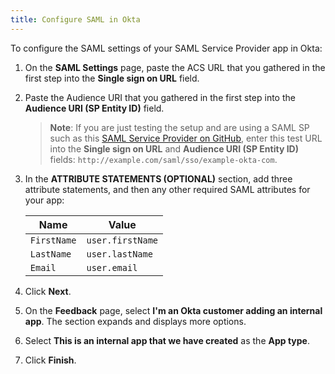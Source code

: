 ```yaml
---
title: Configure SAML in Okta
---
```

To configure the SAML settings of your SAML Service Provider app in Okta:

1. On the **SAML Settings** page, paste the ACS URL that you gathered in the <GuideLink link="../overview">first step</GuideLink> into the **Single sign on URL** field.

2. Paste the Audience URI that you gathered in the <GuideLink link="../overview">first step</GuideLink> into the **Audience URI (SP Entity ID)** field.

    > **Note**: If you are just testing the setup and are using a SAML SP such as this [SAML Service Provider on GitHub](https://github.com/mcguinness/saml-sp), enter this test URL into the **Single sign on URL** and **Audience URI (SP Entity ID)** fields: `http://example.com/saml/sso/example-okta-com`.

3. In the **ATTRIBUTE STATEMENTS (OPTIONAL)** section, add three attribute statements, and then any other required SAML attributes for your app:
    
    | Name                    | Value                     | 
    | ----------------------- | ------------------------- | 
    | `FirstName`             | `user.firstName`          | 
    | `LastName`              | `user.lastName`           |
    | `Email`                 | `user.email`              |

4. Click **Next**.

5. On the **Feedback** page, select **I'm an Okta customer adding an internal app**. The section expands and displays more options.

6. Select **This is an internal app that we have created** as the **App type**.

7. Click **Finish**.

<NextSectionLink/>